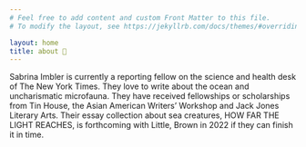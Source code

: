 ```yaml
---
# Feel free to add content and custom Front Matter to this file.
# To modify the layout, see https://jekyllrb.com/docs/themes/#overriding-theme-defaults

layout: home
title: about 🐛
---
```


Sabrina Imbler is currently a reporting fellow on the science and health desk of The New York Times. They love to write about the ocean and uncharismatic microfauna. They have received fellowships or scholarships from Tin House, the Asian American Writers’ Workshop and Jack Jones Literary Arts. Their essay collection about sea creatures, HOW FAR THE LIGHT REACHES, is forthcoming with Little, Brown in 2022 if they can finish it in time.
